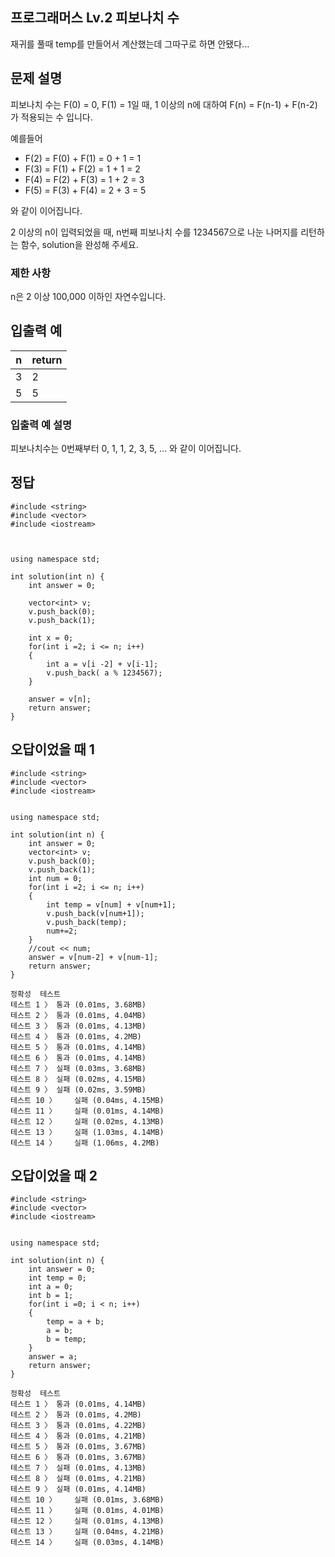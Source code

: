 ## 프로그래머스 Lv.2 피보나치 수
재귀를 풀때 temp를 만들어서 계산했는데 그따구로 하면 안됐다...

## 문제 설명
피보나치 수는 F(0) = 0, F(1) = 1일 때, 1 이상의 n에 대하여 F(n) = F(n-1) + F(n-2) 가 적용되는 수 입니다.

예를들어

- F(2) = F(0) + F(1) = 0 + 1 = 1
- F(3) = F(1) + F(2) = 1 + 1 = 2
- F(4) = F(2) + F(3) = 1 + 2 = 3
- F(5) = F(3) + F(4) = 2 + 3 = 5

와 같이 이어집니다.

2 이상의 n이 입력되었을 때, n번째 피보나치 수를 1234567으로 나눈 나머지를 리턴하는 함수, solution을 완성해 주세요.

### 제한 사항
n은 2 이상 100,000 이하인 자연수입니다.

## 입출력 예
| n |	return|
|---|---|
|3|	2|
|5|	5|

### 입출력 예 설명
피보나치수는 0번째부터 0, 1, 1, 2, 3, 5, ... 와 같이 이어집니다.

## 정답
```
#include <string>
#include <vector>
#include <iostream>



using namespace std;

int solution(int n) {
    int answer = 0;

    vector<int> v;
    v.push_back(0);
    v.push_back(1);
    
    int x = 0;
    for(int i =2; i <= n; i++)
    {
        int a = v[i -2] + v[i-1];
        v.push_back( a % 1234567);
    }
    
    answer = v[n];
    return answer;
}
```

## 오답이었을 때 1
```
#include <string>
#include <vector>
#include <iostream>


using namespace std;

int solution(int n) {
    int answer = 0;
    vector<int> v;
    v.push_back(0);
    v.push_back(1);
    int num = 0;
    for(int i =2; i <= n; i++)
    {   
        int temp = v[num] + v[num+1];
        v.push_back(v[num+1]);
        v.push_back(temp);
        num+=2;
    }
    //cout << num;
    answer = v[num-2] + v[num-1];
    return answer;
}
```
```
정확성  테스트
테스트 1 〉	통과 (0.01ms, 3.68MB)
테스트 2 〉	통과 (0.01ms, 4.04MB)
테스트 3 〉	통과 (0.01ms, 4.13MB)
테스트 4 〉	통과 (0.01ms, 4.2MB)
테스트 5 〉	통과 (0.01ms, 4.14MB)
테스트 6 〉	통과 (0.01ms, 4.14MB)
테스트 7 〉	실패 (0.03ms, 3.68MB)
테스트 8 〉	실패 (0.02ms, 4.15MB)
테스트 9 〉	실패 (0.02ms, 3.59MB)
테스트 10 〉	실패 (0.04ms, 4.15MB)
테스트 11 〉	실패 (0.01ms, 4.14MB)
테스트 12 〉	실패 (0.02ms, 4.13MB)
테스트 13 〉	실패 (1.03ms, 4.14MB)
테스트 14 〉	실패 (1.06ms, 4.2MB)
```
## 오답이었을 때 2
```
#include <string>
#include <vector>
#include <iostream>


using namespace std;

int solution(int n) {
    int answer = 0;
    int temp = 0;
    int a = 0;
    int b = 1;
    for(int i =0; i < n; i++)
    {   
        temp = a + b;
        a = b;
        b = temp;
    }
    answer = a;
    return answer;
}
```
```
정확성  테스트
테스트 1 〉	통과 (0.01ms, 4.14MB)
테스트 2 〉	통과 (0.01ms, 4.2MB)
테스트 3 〉	통과 (0.01ms, 4.22MB)
테스트 4 〉	통과 (0.01ms, 4.21MB)
테스트 5 〉	통과 (0.01ms, 3.67MB)
테스트 6 〉	통과 (0.01ms, 3.67MB)
테스트 7 〉	실패 (0.01ms, 4.13MB)
테스트 8 〉	실패 (0.01ms, 4.21MB)
테스트 9 〉	실패 (0.01ms, 4.14MB)
테스트 10 〉	실패 (0.01ms, 3.68MB)
테스트 11 〉	실패 (0.01ms, 4.01MB)
테스트 12 〉	실패 (0.01ms, 4.13MB)
테스트 13 〉	실패 (0.04ms, 4.21MB)
테스트 14 〉	실패 (0.03ms, 4.14MB)
```
